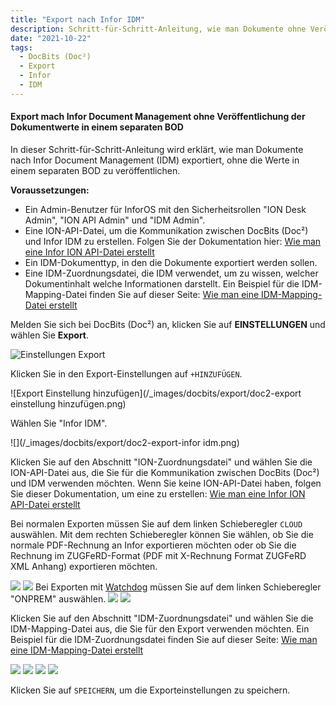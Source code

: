 ```yaml
---
title: "Export nach Infor IDM"
description: Schritt-für-Schritt-Anleitung, wie man Dokumente ohne Veröffentlichung der Werte in einem separaten BOD nach Infor Document Management (IDM) exportiert.
date: "2021-10-22"
tags:
  - DocBits (Doc²)
  - Export
  - Infor
  - IDM
---
```


#### Export mach Infor Document Management ohne Veröffentlichung der Dokumentwerte in einem separaten BOD

In dieser Schritt-für-Schritt-Anleitung wird erklärt, wie man Dokumente nach Infor Document Management (IDM) exportiert, ohne die Werte in einem separaten BOD zu veröffentlichen.

**Voraussetzungen:**

- Ein Admin-Benutzer für InforOS mit den Sicherheitsrollen "ION Desk Admin", "ION API Admin" und "IDM Admin".
- Eine ION-API-Datei, um die Kommunikation zwischen DocBits (Doc²) und Infor IDM zu erstellen. Folgen Sie der Dokumentation hier: [Wie man eine Infor ION API-Datei erstellt](/docbits/export/create-a-infor-ion-api-file/)
- Ein IDM-Dokumenttyp, in den die Dokumente exportiert werden sollen.
- Eine IDM-Zuordnungsdatei, die IDM verwendet, um zu wissen, welcher Dokumentinhalt welche Informationen darstellt. Ein Beispiel für die IDM-Mapping-Datei finden Sie auf dieser Seite: [Wie man eine IDM-Mapping-Datei erstellt](/docbits/export/how-to-create-a-idm-mapping-file/)

Melden Sie sich bei DocBits (Doc²) an, klicken Sie auf **EINSTELLUNGEN** und wählen Sie **Export**.

![Einstellungen Export](/_images/docbits/export/doc2-einstellungen-export.png)


Klicken Sie in den Export-Einstellungen auf `+HINZUFÜGEN`.

![Export Einstellung hinzufügen](/_images/docbits/export/doc2-export einstellung hinzufügen.png)


Wählen Sie "Infor IDM".

![](/_images/docbits/export/doc2-export-infor idm.png)

Klicken Sie auf den Abschnitt "ION-Zuordnungsdatei" und wählen Sie die ION-API-Datei aus, die Sie für die Kommunikation zwischen DocBits (Doc²) und IDM verwenden möchten. Wenn Sie keine ION-API-Datei haben, folgen Sie dieser Dokumentation, um eine zu erstellen: [Wie man eine Infor ION API-Datei erstellt](/docbits/export/create-a-infor-ion-api-file/)

Bei normalen Exporten müssen Sie auf dem linken Schieberegler `CLOUD` auswählen. Mit dem rechten Schieberegler können Sie wählen, ob Sie die normale PDF-Rechnung an Infor exportieren möchten oder ob Sie die Rechnung im ZUGFeRD-Format (PDF mit X-Rechnung Format ZUGFeRD XML Anhang) exportieren möchten.

![](/_images/docbits/export/doc2_infor-idm-cloud-pdf.png)
![](/_images/docbits/export/doc2_infor-idm-cloud-ZUGFeRD.png)
Bei Exporten mit [Watchdog](/docbits/fileshare/) müssen Sie auf dem linken Schieberegler "ONPREM" auswählen.
![](/_images/docbits/export/doc2_infor-idm-onprem-pdf.png)
![](/_images/docbits/export/doc2_infor-idm-onprem-ZUGFeRD.png)

Klicken Sie auf den Abschnitt "IDM-Zuordnungsdatei" und wählen Sie die IDM-Mapping-Datei aus, die Sie für den Export verwenden möchten.
Ein Beispiel für die IDM-Zuordnungsdatei finden Sie auf dieser Seite: [Wie man eine IDM-Mapping-Datei erstellt](/docbits/export/how-to-create-a-idm-mapping-file/)

![](/_images/docbits/export/doc2_infor-idm-cloud-pdf_2.png)
![](/_images/docbits/export/doc2_infor-idm-cloud-ZUGFeRD_2.png)
![](/_images/docbits/export/doc2_infor-idm-onprem-pdf_2.png)
![](/_images/docbits/export/doc2_infor-idm-onprem-ZUGFeRD_2.png)

Klicken Sie auf `SPEICHERN`, um die Exporteinstellungen zu speichern.